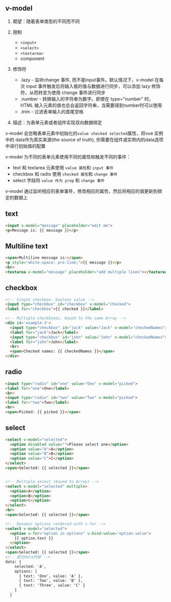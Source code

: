 
## v-model
1. 期望：随着表单类型的不同而不同
2. 限制
    * `<input>`
    * `<select>`
    * `<textarea>`
    * component
3. 修饰符
    * .lazy - 监听change 事件, 而不是input事件。默认情况下，v-model 在每次 input 事件触发后将输入框的值与数据进行同步，可以添加 lazy 修饰符，从而转变为使用 change 事件进行同步
    * .number - 转换输入的字符串为数字。即使在 type="number" 时，HTML 输入元素的值也总会返回字符串，当需要得到number时可以使用
    * .trim - 过滤表单输入的首尾空格

4. 描述：为表单元素或者组件实现双向数据绑定

v-model 会忽略表单元素中初始化的`value checked selected`属性，将vue 实例中的 data作为真实来源(the source of truth), 你需要在组件或实例内的data选项中进行初始值的配置

v-model 为不同的表单元素使用不同的属性和触发不同的事件：
* text 和 textarea 元素使用 `value 属性`和 `input 事件`
* checkbox 和 radio 使用 `checked 属性`和 `change 事件`
* select 字段将 `value 作为 prop` 和 `change 事件`

v-model 通过监听相应的表单事件，修改相应的属性，然后将相应的值更新到绑定的数据上


## text
```html
<input v-model="message" placeholder="edit me">
<p>Message is: {{ message }}</p>
```

## Multiline text
```html
<span>Multiline message is:</span>
<p style="white-space: pre-line;">{{ message }}</p>
<br>
<textarea v-model="message" placeholder="add multiple lines"></textarea>
```

## checkbox
```html
<!-- Single checkbox, boolean value -->
<input type="checkbox" id="checkbox" v-model="checked">
<label for="checkbox">{{ checked }}</label>

<!-- Multiple checkboxes, bound to the same Array -->
<div id='example-3'>
  <input type="checkbox" id="jack" value="Jack" v-model="checkedNames">
  <label for="jack">Jack</label>
  <input type="checkbox" id="john" value="John" v-model="checkedNames">
  <label for="john">John</label>
  <br>
  <span>Checked names: {{ checkedNames }}</span>
</div>
```

## radio
```html
<input type="radio" id="one" value="One" v-model="picked">
<label for="one">One</label>
<br>
<input type="radio" id="two" value="Two" v-model="picked">
<label for="two">Two</label>
<br>
<span>Picked: {{ picked }}</span>
```

## select
```html
<select v-model="selected">
  <option disabled value="">Please select one</option>
  <option value="A">A</option>
  <option value="B">B</option>
  <option value="C">C</option>
</select>
<span>Selected: {{ selected }}</span>


<!-- Multiple select (bound to Array) -->
<select v-model="selected" multiple>
  <option>A</option>
  <option>B</option>
  <option>C</option>
</select>
<br>
<span>Selected: {{ selected }}</span>

<!-- Dynamic options rendered with v-for -->
<select v-model="selected">
  <option v-for="option in options" v-bind:value="option.value">
    {{ option.text }}
  </option>
</select>
<span>Selected: {{ selected }}</span>
<!-- 部分data内容 -->
data: {
    selected: 'A',
    options: [
      { text: 'One', value: 'A' },
      { text: 'Two', value: 'B' },
      { text: 'Three', value: 'C' }
    ]
  }
```
